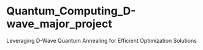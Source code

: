 # Quantum_Computing_D-wave_major_project
Leveraging D-Wave Quantum Annealing for Efficient Optimization Solutions

